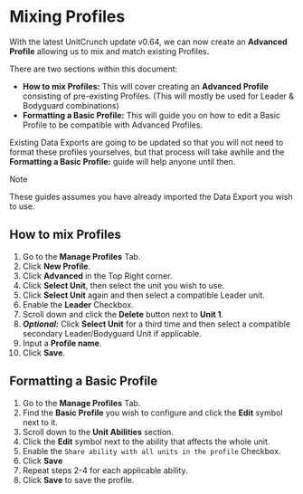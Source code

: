 # Mixing Profiles
With the latest UnitCrunch update v0.64, we can now create an **Advanced Profile** allowing us to mix and match existing Profiles.

There are two sections within this document:
* **How to mix Profiles:** This will cover creating an **Advanced Profile** consisting of pre-existing Profiles. (This will mostly be used for Leader & Bodyguard combinations)
* **Formatting a Basic Profile:** This will guide you on how to edit a Basic Profile to be compatible with Advanced Profiles.

Existing Data Exports are going to be updated so that you will not need to format these profiles yourselves, but that process will take awhile and the **Formatting a Basic Profile:** guide will help anyone until then.

> [!NOTE]  
> These guides assumes you have already imported the Data Export you wish to use.

## How to mix Profiles

1. Go to the **Manage Profiles** Tab.
2. Click **New Profile**.
3. Click **Advanced** in the Top Right corner.
4. Click **Select Unit**, then select the unit you wish to use.
5. Click **Select Unit** again and then select a compatible Leader unit.
6. Enable the **Leader** Checkbox.
7. Scroll down and click the **Delete** button next to **Unit 1**.
8. ***Optional:*** Click **Select Unit** for a third time and then select a compatible secondary Leader/Bodyguard Unit if applicable.
9.  Input a **Profile name**.
10. Click **Save**.

## Formatting a Basic Profile
1. Go to the **Manage Profiles** Tab.
2. Find the **Basic Profile** you wish to configure and click the **Edit** symbol next to it.
3. Scroll down to the **Unit Abilities** section.
4. Click the **Edit** symbol next to the ability that affects the whole unit.
5. Enable the `Share ability with all units in the profile` Checkbox.
6. Click **Save**
7. Repeat steps 2-4 for each applicable ability.
8. Click **Save** to save the profile.